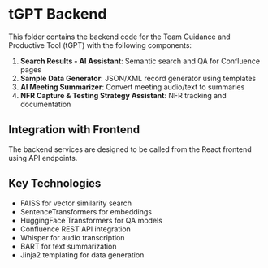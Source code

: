 
# tGPT Backend

This folder contains the backend code for the Team Guidance and Productive Tool (tGPT) with the following components:

1. **Search Results - AI Assistant**: Semantic search and QA for Confluence pages
2. **Sample Data Generator**: JSON/XML record generator using templates
3. **AI Meeting Summarizer**: Convert meeting audio/text to summaries
4. **NFR Capture & Testing Strategy Assistant**: NFR tracking and documentation

## Integration with Frontend

The backend services are designed to be called from the React frontend using API endpoints.

## Key Technologies
- FAISS for vector similarity search
- SentenceTransformers for embeddings
- HuggingFace Transformers for QA models
- Confluence REST API integration
- Whisper for audio transcription
- BART for text summarization
- Jinja2 templating for data generation
